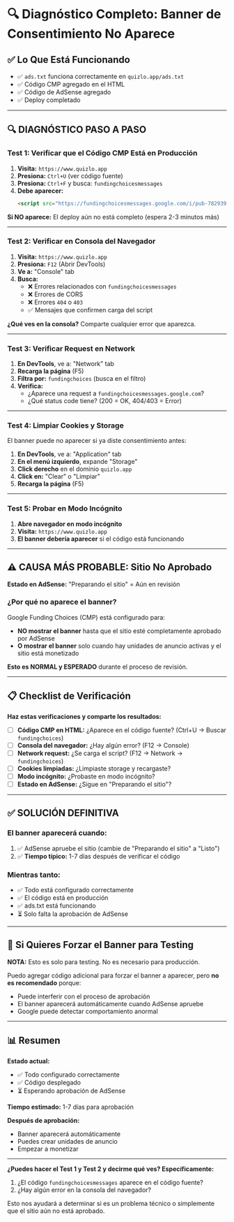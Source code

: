 # 🔍 Diagnóstico Completo: Banner de Consentimiento No Aparece

## ✅ Lo Que Está Funcionando

- ✅ `ads.txt` funciona correctamente en `quizlo.app/ads.txt`
- ✅ Código CMP agregado en el HTML
- ✅ Código de AdSense agregado
- ✅ Deploy completado

---

## 🔍 DIAGNÓSTICO PASO A PASO

### Test 1: Verificar que el Código CMP Está en Producción

1. **Visita:** `https://www.quizlo.app`
2. **Presiona:** `Ctrl+U` (ver código fuente)
3. **Presiona:** `Ctrl+F` y busca: `fundingchoicesmessages`
4. **Debe aparecer:**
   ```html
   <script src="https://fundingchoicesmessages.google.com/i/pub-7829392929574421?ers=1" async></script>
   ```

**Si NO aparece:** El deploy aún no está completo (espera 2-3 minutos más)

---

### Test 2: Verificar en Consola del Navegador

1. **Visita:** `https://www.quizlo.app`
2. **Presiona:** `F12` (Abrir DevTools)
3. **Ve a:** "Console" tab
4. **Busca:**
   - ❌ Errores relacionados con `fundingchoicesmessages`
   - ❌ Errores de CORS
   - ❌ Errores `404` o `403`
   - ✅ Mensajes que confirmen carga del script

**¿Qué ves en la consola?** Comparte cualquier error que aparezca.

---

### Test 3: Verificar Request en Network

1. **En DevTools**, ve a: "Network" tab
2. **Recarga la página** (F5)
3. **Filtra por:** `fundingchoices` (busca en el filtro)
4. **Verifica:**
   - ¿Aparece una request a `fundingchoicesmessages.google.com`?
   - ¿Qué status code tiene? (200 = OK, 404/403 = Error)

---

### Test 4: Limpiar Cookies y Storage

El banner puede no aparecer si ya diste consentimiento antes:

1. **En DevTools**, ve a: "Application" tab
2. **En el menú izquierdo**, expande "Storage"
3. **Click derecho** en el dominio `quizlo.app`
4. **Click en:** "Clear" o "Limpiar"
5. **Recarga la página** (F5)

---

### Test 5: Probar en Modo Incógnito

1. **Abre navegador en modo incógnito**
2. **Visita:** `https://www.quizlo.app`
3. **El banner debería aparecer** si el código está funcionando

---

## ⚠️ CAUSA MÁS PROBABLE: Sitio No Aprobado

**Estado en AdSense:** "Preparando el sitio" = Aún en revisión

### ¿Por qué no aparece el banner?

Google Funding Choices (CMP) está configurado para:
- **NO mostrar el banner** hasta que el sitio esté completamente aprobado por AdSense
- **O mostrar el banner** solo cuando hay unidades de anuncio activas y el sitio está monetizado

**Esto es NORMAL y ESPERADO** durante el proceso de revisión.

---

## 📋 Checklist de Verificación

**Haz estas verificaciones y comparte los resultados:**

- [ ] **Código CMP en HTML:** ¿Aparece en el código fuente? (Ctrl+U → Buscar `fundingchoices`)
- [ ] **Consola del navegador:** ¿Hay algún error? (F12 → Console)
- [ ] **Network request:** ¿Se carga el script? (F12 → Network → `fundingchoices`)
- [ ] **Cookies limpiadas:** ¿Limpiaste storage y recargaste?
- [ ] **Modo incógnito:** ¿Probaste en modo incógnito?
- [ ] **Estado en AdSense:** ¿Sigue en "Preparando el sitio"?

---

## ✅ SOLUCIÓN DEFINITIVA

### El banner aparecerá cuando:

1. ✅ AdSense apruebe el sitio (cambie de "Preparando el sitio" a "Listo")
2. ✅ **Tiempo típico:** 1-7 días después de verificar el código

### Mientras tanto:

- ✅ Todo está configurado correctamente
- ✅ El código está en producción
- ✅ ads.txt está funcionando
- ⏳ Solo falta la aprobación de AdSense

---

## 🔧 Si Quieres Forzar el Banner para Testing

**NOTA:** Esto es solo para testing. No es necesario para producción.

Puedo agregar código adicional para forzar el banner a aparecer, pero **no es recomendado** porque:
- Puede interferir con el proceso de aprobación
- El banner aparecerá automáticamente cuando AdSense apruebe
- Google puede detectar comportamiento anormal

---

## 📊 Resumen

**Estado actual:**
- ✅ Todo configurado correctamente
- ✅ Código desplegado
- ⏳ Esperando aprobación de AdSense

**Tiempo estimado:** 1-7 días para aprobación

**Después de aprobación:**
- Banner aparecerá automáticamente
- Puedes crear unidades de anuncio
- Empezar a monetizar

---

**¿Puedes hacer el Test 1 y Test 2 y decirme qué ves? Específicamente:**
1. ¿El código `fundingchoicesmessages` aparece en el código fuente?
2. ¿Hay algún error en la consola del navegador?

Esto nos ayudará a determinar si es un problema técnico o simplemente que el sitio aún no está aprobado.


